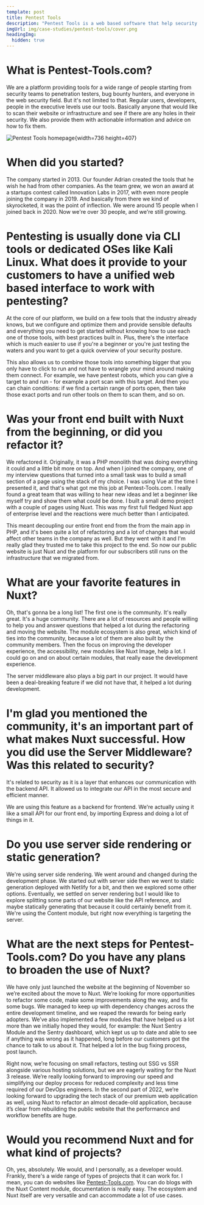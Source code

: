 ```yaml
---
template: post
title: Pentest Tools
description: "Pentest Tools is a web based software that help security teams and developers to scan their websites and networks for vulnerabilities. As they are rebuilding their front-ends with Nuxt, we talked with Stefan Galescu to learn how Nuxt can be used for this type of SaaS platform."
imgUrl: img/case-studies/pentest-tools/cover.png
headingImg:
  hidden: true
---
```



# What is Pentest-Tools.com?

We are a platform providing tools for a wide range of people starting from security teams to penetration testers, bug bounty hunters, and everyone in the web security field. But it's not limited to that. Regular users, developers, people in the executive levels use our tools. Basically anyone that would like to scan their website or infrastructure and see if there are any holes in their security. We also provide them with actionable information and advice on how to fix them.

![Pentest Tools homepage](img/case-studies/pentest-tools/main.png){width=736 height=407}

# When did you started?

The company started in 2013. Our founder Adrian created the tools that he wish he had from other companies. As the team grew, we won an award at a startups contest called Innovation Labs in 2017, with even more people joining the company in 2019. And basically from there we kind of skyrocketed, it was the point of inflection. We were around 15 people when I joined back in 2020. Now we're over 30 people, and we're still growing.

# Pentesting is usually done via CLI tools or dedicated OSes like Kali Linux. What does it provide to your customers to have a unified web based interface to work with pentesting?

At the core of our platform, we build on a few tools that the industry already knows, but we configure and optimize them and provide sensible defaults and everything you need to get started without knowing how to use each one of those tools, with best practices built in. Plus, there's the interface which is much easier to use if you're a beginner or you're just testing the waters and you want to get a quick overview of your security posture. 

This also allows us to combine those tools into something bigger that you only have to click to run and not have to wrangle your mind around making them connect. For example, we have pentest robots, which you can give a target to and run - for example a port scan with this target. And then you can chain conditions: if we find a certain range of ports open, then take those exact ports and run other tools on them to scan them, and so on.

# Was your front end built with Nuxt from the beginning, or did you refactor it?

We refactored it. Originally, it was a PHP monolith that was doing everything it could and a little bit more on top. And when I joined the company, one of my interview questions that turned into a small task was to build a small section of a page using the stack of my choice. I was using Vue at the time I presented it, and that's what got me this job at Pentest-Tools.com. I really found a great team that was willing to hear new ideas and let a beginner like myself try and show them what could be done. I built a small demo project with a couple of pages using Nuxt. This was my first full fledged Nuxt app of enterprise level and the reactions were much better than I anticipated. 

This meant decoupling our entire front end from the from the main app in PHP, and it's been quite a lot of refactoring and a lot of changes that would affect other teams in the company as well. But they went with it and I'm really glad they trusted me to take this project to the end. So now our public website is just Nuxt and the platform for our subscribers still runs on the infrastructure that we migrated from.

# What are your favorite features in Nuxt?

Oh, that's gonna be a long list! The first one is the community. It's really great. It's a huge community. There are a lot of resources and people willing to help you and answer questions that helped a lot during the refactoring and moving the website. The module ecosystem is also great, which kind of ties into the community, because a lot of them are also built by the community members. Then the focus on improving the developer experience, the accessibility, new modules like Nuxt Image, help a lot. I could go on and on about certain modules, that really ease the development experience. 

The server middleware also plays a big part in our project. It would have been a deal-breaking feature if we did not have that, it helped a lot during development.

# I'm glad you mentioned the community, it's an important part of what makes Nuxt successful. How you did use the Server Middleware? Was this related to security?

It's related to security as it is a layer that enhances our communication with the backend API. It allowed us to integrate our API in the most secure and efficient manner.

We are using this feature as a backend for frontend. We're actually using it like a small API for our front end, by importing Express and doing a lot of things in it.

# Do you use server side rendering or static generation?

We're using server side rendering. We went around and changed during the development phase. We started out with server side then we went to static generation deployed with Netlify for a bit, and then we explored some other options. Eventually, we settled on server rendering but I would like to explore splitting some parts of our website like the API reference, and maybe statically generating that because it could certainly benefit from it. We're using the Content module, but right now everything is targeting the server.

# What are the next steps for Pentest-Tools.com? Do you have any plans to broaden the use of Nuxt?

We have only just launched the website at the beginning of November so we’re excited about the move to Nuxt. We’re looking for more opportunities to refactor some code, make some improvements along the way, and fix some bugs. We managed to keep up with dependency changes across the entire development timeline, and we reaped the rewards for being early adopters. We’ve also implemented a few modules that have helped us a lot more than we initially hoped they would, for example: the Nuxt Sentry Module and the Sentry dashboard, which kept us up to date and able to see if anything was wrong as it happened, long before our customers got the chance to talk to us about it. That helped a lot in the bug fixing process, post launch.

Right now, we’re focusing on small refactors, testing out SSG vs SSR alongside various hosting solutions, but we are eagerly waiting for the Nuxt 3 release. We’re really looking forward to improving our speed and simplifying our deploy process for reduced complexity and less time required of our DevOps engineers. In the second part of 2022, we’re looking forward to upgrading the tech stack of our premium web application as well, using Nuxt to refactor an almost decade-old application, because it’s clear from rebuilding the public website that the performance and workflow benefits are huge.

# Would you recommend Nuxt and for what kind of projects?

Oh, yes, absolutely. We would, and I personally, as a developer would. Frankly, there's a wide range of types of projects that it can work for. I mean, you can do websites like [Pentest-Tools.com](http://pentest-tools.com/). You can do blogs with the Nuxt Content module, documentation is really easy. The ecosystem and Nuxt itself are very versatile and can accommodate a lot of use cases.
